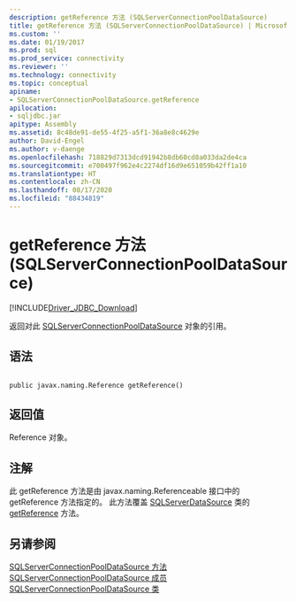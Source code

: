 ```yaml
---
description: getReference 方法 (SQLServerConnectionPoolDataSource)
title: getReference 方法 (SQLServerConnectionPoolDataSource) | Microsoft Docs
ms.custom: ''
ms.date: 01/19/2017
ms.prod: sql
ms.prod_service: connectivity
ms.reviewer: ''
ms.technology: connectivity
ms.topic: conceptual
apiname:
- SQLServerConnectionPoolDataSource.getReference
apilocation:
- sqljdbc.jar
apitype: Assembly
ms.assetid: 8c48de91-de55-4f25-a5f1-36a8e8c4629e
author: David-Engel
ms.author: v-daenge
ms.openlocfilehash: 718829d7313dcd91942b8db60cd8a033da2de4ca
ms.sourcegitcommit: e700497f962e4c2274df16d9e651059b42ff1a10
ms.translationtype: HT
ms.contentlocale: zh-CN
ms.lasthandoff: 08/17/2020
ms.locfileid: "88434819"
---
```

# <a name="getreference-method-sqlserverconnectionpooldatasource"></a>getReference 方法 (SQLServerConnectionPoolDataSource)
[!INCLUDE[Driver_JDBC_Download](../../../includes/driver_jdbc_download.md)]

  返回对此 [SQLServerConnectionPoolDataSource](../../../connect/jdbc/reference/sqlserverconnectionpooldatasource-class.md) 对象的引用。  
  
## <a name="syntax"></a>语法  
  
```  
  
public javax.naming.Reference getReference()  
```  
  
## <a name="return-value"></a>返回值  
 Reference 对象。  
  
## <a name="remarks"></a>注解  
 此 getReference 方法是由 javax.naming.Referenceable 接口中的 getReference 方法指定的。 此方法覆盖 [SQLServerDataSource](../../../connect/jdbc/reference/sqlserverdatasource-class.md) 类的 [getReference](../../../connect/jdbc/reference/getreference-method-sqlserverdatasource.md) 方法。  
  
## <a name="see-also"></a>另请参阅  
 [SQLServerConnectionPoolDataSource 方法](../../../connect/jdbc/reference/sqlserverconnectionpooldatasource-methods.md)   
 [SQLServerConnectionPoolDataSource 成员](../../../connect/jdbc/reference/sqlserverconnectionpooldatasource-members.md)   
 [SQLServerConnectionPoolDataSource 类](../../../connect/jdbc/reference/sqlserverconnectionpooldatasource-class.md)  
  
  
